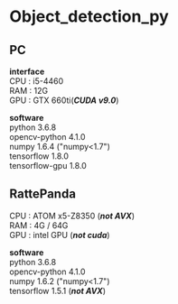 # Object_detection_py

## PC 
**interface**  
CPU : i5-4460  
RAM : 12G  
GPU : GTX 660ti(***CUDA v9.0***)  

**software**  
python 3.6.8  
opencv-python 4.1.0  
numpy 1.6.4 ("numpy<1.7")  
tensorflow 1.8.0  
tensorflow-gpu 1.8.0  

## RattePanda  
CPU : ATOM x5-Z8350 (***not AVX***)  
RAM : 4G / 64G  
GPU : intel GPU (***not cuda***)  

**software**  
python 3.6.8  
opencv-python 4.1.0  
numpy 1.6.2 ("numpy<1.7")  
tensorflow 1.5.1 (***not AVX***)  
